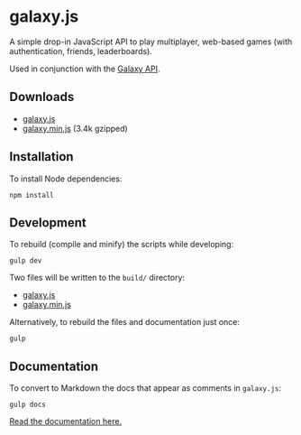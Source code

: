 # galaxy.js

A simple drop-in JavaScript API to play multiplayer, web-based games (with authentication, friends, leaderboards).

Used in conjunction with the [Galaxy API](https://github.com/mozilla/galaxy-api).


## Downloads

* [galaxy.js](https://raw.githubusercontent.com/mozilla/galaxy.js/master/build/galaxy.js)
* [galaxy.min.js](https://raw.githubusercontent.com/mozilla/galaxy.js/master/build/galaxy.min.js) (3.4k gzipped)


## Installation

To install Node dependencies:

    npm install


## Development

To rebuild (compile and minify) the scripts while developing:

    gulp dev

Two files will be written to the `build/` directory:

* [galaxy.js](https://raw.githubusercontent.com/mozilla/galaxy.js/master/build/galaxy.js)
* [galaxy.min.js](https://raw.githubusercontent.com/mozilla/galaxy.js/master/build/galaxy.min.js)

Alternatively, to rebuild the files and documentation just once:

    gulp


## Documentation

To convert to Markdown the docs that appear as comments in `galaxy.js`:

    gulp docs

[Read the documentation here.](docs/docs.md)
